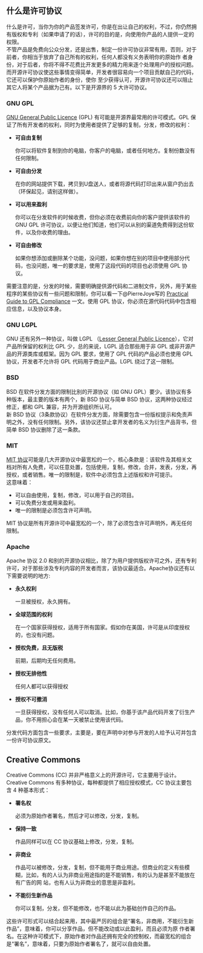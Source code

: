 
## 什么是许可协议

什么是许可，当你为你的产品签发许可，你是在出让自己的权利，不过，你仍然拥有版权和专利（如果申请了的话），许可的目的是，向使用你产品的人提供一定的权限。  
不管产品是免费向公众分发，还是出售，制定一份许可协议非常有用，否则，对于前者，你相当于放弃了自己所有的权利，任何人都没有义务表明你的原始作 者身份，对于后者，你将不得不花费比开发更多的精力用来逐个处理用户的授权问题。  
而开源许可协议使这些事情变得简单，开发者很容易向一个项目贡献自己的代码，它还可以保护你原始作者的身份，使你 至少获得认可，开源许可协议还可以阻止其它人将某个产品据为己有。以下是开源界的 5 大许可协议。  

### GNU GPL

[GNU General Public Licence](https://opensource.org/licenses/gpl-2.0.php) (GPL) 有可能是开源界最常用的许可模式。GPL 保证了所有开发者的权利，同时为使用者提供了足够的复制，分发，修改的权利：

* **可自由复制**  

    你可以将软件复制到你的电脑，你客户的电脑，或者任何地方。复制份数没有任何限制。

* **可自由分发**  

    在你的网站提供下载，拷贝到U盘送人，或者将源代码打印出来从窗户扔出去（环保起见，请别这样做）。

* **可以用来盈利**  

    你可以在分发软件的时候收费，但你必须在收费前向你的客户提供该软件的 GNU GPL 许可协议，以便让他们知道，他们可以从别的渠道免费得到这份软件，以及你收费的理由。

* **可自由修改**  

    如果你想添加或删除某个功能，没问题，如果你想在别的项目中使用部分代码，也没问题，唯一的要求是，使用了这段代码的项目也必须使用 GPL 协议。

需要注意的是，分发的时候，需要明确提供源代码和二进制文件，另外，用于某些程序的某些协议有一些问题和限制，你可以看一下@PierreJoye写的 [Practical Guide to GPL Compliance](https://softwarefreedom.org/resources/2008/compliance-guide.html) 一文。使用 GPL 协议，你必须在源代码代码中包含相应信息，以及协议本身。

### GNU LGPL

GNU 还有另外一种协议，叫做 LGPL （[Lesser General Public Licence](https://opensource.org/licenses/lgpl-2.1.php)），它对产品所保留的权利比 GPL 少，总的来说，LGPL 适合那些用于非 GPL 或非开源产品的开源类库或框架。因为 GPL 要求，使用了 GPL 代码的产品必须也使用 GPL 协议，开发者不允许将 GPL 代码用于商业产品。LGPL 绕过了这一限制。

### BSD

BSD 在软件分发方面的限制比别的开源协议（如 GNU GPL）要少。该协议有多种版本，最主要的版本有两个，新 BSD 协议与简单 BSD 协议，这两种协议经过修正，都和 GPL 兼容，并为开源组织所认可。  
新 BSD 协议（3条款协议）在软件分发方面，除需要包含一份版权提示和免责声明之外，没有任何限制。另外，该协议还禁止拿开发者的名义为衍生产品背书，但简单 BSD 协议删除了这一条款。

### MIT

[MIT 协议](https://opensource.org/licenses/mit-license.php)可能是几大开源协议中最宽松的一个，核心条款是：该软件及其相关文档对所有人免费，可以任意处置，包括使用，复制，修改，合并，发表，分发，再授权，或者销售。唯一的限制是，软件中必须包含上述版权和许可提示。  
这意味着：

* 可以自由使用，复制，修改，可以用于自己的项目。
* 可以免费分发或用来盈利。
* 唯一的限制是必须包含许可声明。

MIT 协议是所有开源许可中最宽松的一个，除了必须包含许可声明外，再无任何限制。

### Apache

Apache 协议 2.0 和别的开源协议相比，除了为用户提供版权许可之外，还有专利许可，对于那些涉及专利内容的开发者而言，该协议最适合。Apache协议还有以下需要说明的地方:

* **永久权利**  

    一旦被授权，永久拥有。

* **全球范围的权利**  

    在一个国家获得授权，适用于所有国家。假如你在美国，许可是从印度授权的，也没有问题。

* **授权免费，且无版税**  

    前期，后期均无任何费用。

* **授权无排他性**  

    任何人都可以获得授权

* **授权不可撤消**  

    一旦获得授权，没有任何人可以取消。比如，你基于该产品代码开发了衍生产品，你不用担心会在某一天被禁止使用该代码。

分发代码方面包含一些要求，主要是，要在声明中对参与开发的人给予认可并包含一份许可协议原文。

## Creative Commons

Creative Commons (CC) 并非严格意义上的开源许可，它主要用于设计。Creative Commons 有多种协议，每种都提供了相应授权模式，CC 协议主要包含 4 种基本形式：

* **署名权**  

    必须为原始作者署名，然后才可以修改，分发，复制。

* **保持一致**  

    作品同样可以在 CC 协议基础上修改，分发，复制。

* **非商业**  

    作品可以被修改，分发，复制，但不能用于商业用途。但商业的定义有些模糊，比如，有的人认为非商业用途指的是不能销售，有的认为是甚至不能放在有广告的网 站，也有人认为非商业的意思是非盈利。

* **不能衍生新作品**  

    你可以复制，分发，但不能修改，也不能以此为基础创作自己的作品。

这些许可形式可以结合起来用，其中最严厉的组合是“署名，非商用，不能衍生新作品”，意味着，你可以分享作品，但不能改动或以此盈利，而且必须为原 作者署名。在这种许可模式下，原始作者对作品还拥有完全的控制权，而最宽松的组合是“署名”，意味着，只要为原始作者署名了，就可以自由处置。
